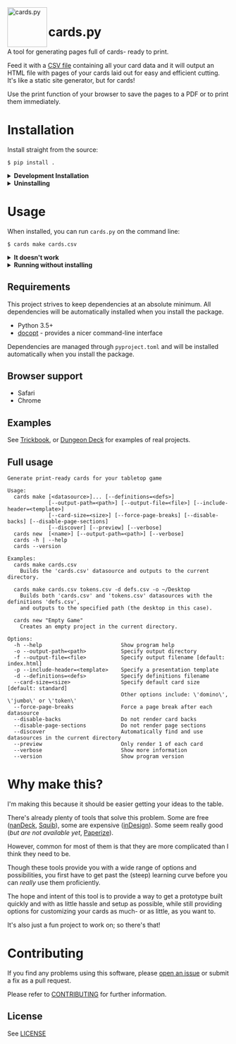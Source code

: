 <img width="90" src="https://cdn.rawgit.com/jhauberg/cards.py/master/logo.svg" alt="cards.py" align="left">

# cards.py

A tool for generating pages full of cards- ready to print.

Feed it with a [CSV file](example/love-letter/cards.csv) containing all your card data and it will output an HTML file with pages of your cards laid out for easy and efficient cutting. It's like a static site generator, but for cards!

Use the print function of your browser to save the pages to a PDF or to print them immediately.

# Installation

Install straight from the source:

```console
$ pip install .
```

<details>
  <summary><strong>Development Installation</strong></summary>

For development, you can install in editable mode:

```console
$ pip install -e .
```

This allows you to modify the source code and see changes without reinstalling.
</details>

<details>
  <summary><strong>Uninstalling</strong></summary>

To uninstall `cards.py`, simply use pip:

```console
$ pip uninstall cards.py
```
</details>

# Usage

When installed, you can run `cards.py` on the command line:

```console
$ cards make cards.csv
```

<details>
  <summary><strong>It doesn't work</strong></summary>

There's a few things that could go wrong during an install. If things didn't go as expected, check the following:

**Your PATH environment variable may be incorrect**

When you first installed Python, the installer probably added the `PATH` automatically to your `~/.profile` or `~/.bash_profile`. However, in case it didn't, it should look something like this:

```bash
PATH="/Library/Frameworks/Python.framework/Versions/3.6/bin:${PATH}"
export PATH
```

You may additionally need to add the `PYTHONPATH` variable and have it point to the `site-packages` directory of your Python version; for example, for a Python 3.6 installation, the variable could look like this:

```bash
export PYTHONPATH="${PYTHONPATH}/Library/Frameworks/Python.framework/Versions/3.6/lib/python3.6/site-packages"
```
</details>

<details>
  <summary><strong>Running without installing</strong></summary>

You can also run `cards.py` without installing it. However, in that case, you must execute the `cards` module as a script.

Assuming working directory is the root of the project, you go like this:

```console
$ python3 -m cards make cards.csv
```
</details>

## Requirements

This project strives to keep dependencies at an absolute minimum. All dependencies will be automatically installed when you install the package.

  * Python 3.5+
  * [docopt](https://github.com/docopt/docopt) - provides a nicer command-line interface

Dependencies are managed through `pyproject.toml` and will be installed automatically when you install the package.

## Browser support

  * Safari
  * Chrome

## Examples

See [Trickbook](https://github.com/jhauberg/trickbook), or [Dungeon Deck](https://github.com/jhauberg/dungeon-deck) for examples of real projects.

## Full usage

```console
Generate print-ready cards for your tabletop game

Usage:
  cards make [<datasource>]... [--definitions=<defs>]
             [--output-path=<path>] [--output-file=<file>] [--include-header=<template>]
             [--card-size=<size>] [--force-page-breaks] [--disable-backs] [--disable-page-sections]
             [--discover] [--preview] [--verbose]
  cards new  [<name>] [--output-path=<path>] [--verbose]
  cards -h | --help
  cards --version

Examples:
  cards make cards.csv
    Builds the 'cards.csv' datasource and outputs to the current directory.

  cards make cards.csv tokens.csv -d defs.csv -o ~/Desktop
    Builds both 'cards.csv' and 'tokens.csv' datasources with the definitions 'defs.csv',
    and outputs to the specified path (the desktop in this case).

  cards new "Empty Game"
    Creates an empty project in the current directory.

Options:
  -h --help                         Show program help
  -o --output-path=<path>           Specify output directory
  -f --output-file=<file>           Specify output filename [default: index.html]
  -p --include-header=<template>    Specify a presentation template
  -d --definitions=<defs>           Specify definitions filename
  --card-size=<size>                Specify default card size [default: standard]
                                    Other options include: \'domino\', \'jumbo\' or \'token\'
  --force-page-breaks               Force a page break after each datasource
  --disable-backs                   Do not render card backs
  --disable-page-sections           Do not render page sections
  --discover                        Automatically find and use datasources in the current directory
  --preview                         Only render 1 of each card
  --verbose                         Show more information
  --version                         Show program version
```

# Why make this?

I'm making this because it should be easier getting your ideas to the table.

There's already plenty of tools that solve this problem. Some are free ([nanDeck](http://www.nand.it/nandeck/), [Squib](https://github.com/andymeneely/squib)), some are expensive ([inDesign](http://www.adobe.com/InDesign)). Some seem really good (*but are not available yet*, [Paperize](http://paperize.io/beta)).

However, common for most of them is that they are more complicated than I think they need to be.

Though these tools provide you with a wide range of options and possibilities, you first have to get past the (steep) learning curve before you can *really* use them proficiently.

The hope and intent of this tool is to provide a way to get a prototype built quickly and with as little hassle and setup as possible, while still providing options for customizing your cards as much- or as little, as you want to.

It's also just a fun project to work on; so there's that!

# Contributing

If you find any problems using this software, please [open an issue](https://github.com/jhauberg/cards.py/issues/new) or submit a fix as a pull request.

Please refer to [CONTRIBUTING](CONTRIBUTING.md) for further information.

## License

See [LICENSE](LICENSE)
